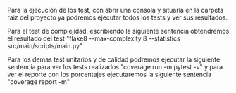  Para la ejecución de los test, con abrir una consola y situarla en la carpeta raiz del proyecto ya podremos ejecutar todos los tests y ver sus resultados.
 
Para el test de complejidad, escribiendo la siguiente sentencia obtendremos el resultado del test "flake8 --max-complexity 8 --statistics src/main/scripts/main.py"

Para los demas test unitarios y de calidad podremos ejecutar la siguiente sentencia para ver los tests realizados "coverage run -m pytest -v" y para ver el reporte con los porcentajes ejecutaremos la siguiente sentencia "coverage report -m"